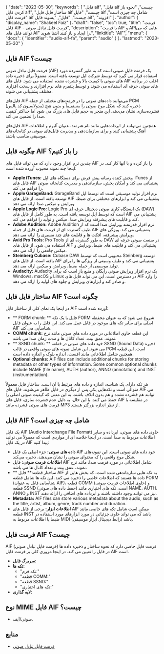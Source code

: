 {
  "date": "2023-05-30",
  "keywords": [
"فایل aif",
"فایل aif چیست",
"نحوه باز کردن فایل aif",
"ساختار فایل فایل aif چیست",
"فایل aif شامل چه چیزی است",
"فرمت فایل aif چیست",
"فایل",
"پسوند فایل aif",
"افزونه"
]،
  "author": {
    "display_name": "Shakeel Faiz"
}،
  "draft": "false",
  "toc": true,
  "title": "فرمت فایل AIF - فرمت فایل تبادل صوتی",
  "description": "با فرمت AIF و APIهایی که می توانند فایل های AIF را ایجاد و باز کنند آشنا شوید.",
  "linktitle": "AIF",
  "menu": {
    "docs": {
      "identifier": "audio-aif-fa",
      "parent": "audio"
}
}،
  "lastmod": "2023-05-30"
}

## فایل AIF چیست؟

فرمت فایل تبادل صوتی (AIF) یک فرمت فایل صوتی است که به طور گسترده مورد استفاده قرار می گیرد که توسط شرکت اپل توسعه یافته است. معمولاً برای ذخیره داده های صوتی با کیفیت بالا و فشرده نشده استفاده می شود. فایل های AIF اغلب در برنامه های صوتی حرفه ای استفاده می شوند و توسط پلتفرم های نرم افزاری و سخت افزاری مختلف پشتیبانی می شوند.

فایل‌های AIF می‌توانند داده‌های صوتی را در فرمت‌های مختلف از جمله PCM (مدولاسیون کد پالس) ذخیره کنند که شکل موج صوتی را مستقیماً و بدون هیچ فشرده‌سازی نشان می‌دهد. این منجر به حجم فایل های بزرگ می شود اما حداکثر کیفیت صدا را تضمین می کند.

فایل‌های AIF همچنین می‌توانند از ابرداده‌هایی مانند نام هنرمند، عنوان آلبوم و اطلاعات آهنگ پشتیبانی کنند و برای سازمان‌دهی و مدیریت فایل‌های صوتی در کتابخانه‌های موسیقی مناسب باشند.

## چگونه فایل AIF را باز کنیم؟

چندین نرم افزار وجود دارد که می تواند فایل های AIF را باز کرده و با آنها کار کند. در اینجا چند نمونه محبوب آورده شده است:

- **Apple iTunes:** پخش کننده رسانه پیش فرض برای دستگاه های اپل، iTunes از فایل های AIF پشتیبانی می کند و امکان پخش، سازماندهی و مدیریت کتابخانه صوتی را فراهم می کند.
- **Apple GarageBand:** GarageBand نرم افزار تولید موسیقی است که توسط اپل توسعه یافته است. از فایل های AIF پشتیبانی می کند و ابزارهای مختلفی برای ضبط، ویرایش و میکس صدا ارائه می دهد.
- **Apple Logic Pro:** Logic Pro یک ایستگاه کاری صوتی دیجیتال حرفه ای (DAW) است که توسط اپل توسعه یافته است. به طور کامل از فایل های AIF پشتیبانی می کند و قابلیت های پیشرفته ویرایش صدا، میکس و تولید را فراهم می کند.
- **Adobe Audition:** Adobe Audition نرم افزار قدرتمند ویرایش صدا است که از طیف گسترده ای از فرمت های فایل از جمله AIF پشتیبانی می کند. ویژگی های ویرایش پیشرفته، افکت ها و قابلیت های چند مسیری را ارائه می دهد.
- **Avid Pro Tools:** Pro Tools به طور گسترده ای از DAW در صنعت صوتی حرفه ای استفاده می شود. از فایل های AIF پشتیبانی می کند و قابلیت های ضبط، ویرایش و میکس جامعی را ارائه می دهد.
- **Steinberg Cubase:** Cubase DAW محبوبی است که توسط Steinberg توسعه یافته است. از فایل های AIF پشتیبانی می کند و طیف وسیعی از ویژگی ها را برای تولید موسیقی از جمله ضبط، ویرایش و میکس ارائه می دهد.
- **Audacity:** Audacity یک نرم افزار ویرایش صوتی رایگان و منبع باز است که برای Windows، macOS و Linux در دسترس است. این می تواند فایل های AIF را وارد و صادر کند و ابزارهای ویرایش و جلوه های اولیه را ارائه می دهد.

## ساختار فایل فایل AIF چگونه است؟

در اینجا یک نمای کلی از ساختار فایل AIF آورده شده است:

- ** FORM chunk: ** فایل با یک تکه FORM شروع می شود که به عنوان محفظه اصلی برای سایر تکه های موجود در فایل عمل می کند. این فایل را به عنوان فایل AIF شناسایی می کند.
- **COMM chunk:** این قطعه حاوی اطلاعاتی در مورد داده های صوتی مانند نرخ نمونه، عمق بیت، تعداد کانال ها و مدت زمان صدا می باشد.
- ** SSND chunk: ** خود داده های صوتی در قطعه SSND (Sound Data) ذخیره می شود. این شامل نمونه های صوتی واقعی در قالب PCM است. این قطعه همچنین شامل اطلاعاتی مانند افست، اندازه بلوک و اندازه داده است.
- **Optional chunks:** AIF files can include additional chunks for storing metadata or other types of information. Some common optional chunks include NAME (file name), AUTH (author), ANNO (annotation) and INST (instrumentation).

هر تکه دارای یک شناسه، اندازه و داده های مرتبط با آن است. ساختار فایل معمولاً متوالی است و تکه‌هایی یکی پس از دیگری در فایل ظاهر می‌شوند. فایل های AIF می توانند هم فشرده نشده و هم بدون اتلاف باشند، به این معنی که کیفیت صوتی اصلی را حفظ می کنند. با این حال، به دلیل عدم فشرده سازی، فایل های AIF در مقایسه با فرمت های صوتی فشرده مانند MP3 از نظر اندازه بزرگتر هستند.

## فایل AIF شامل چه چیزی است؟

یک فایل AIF (Audio Interchange File Format) حاوی داده های صوتی، ابرداده و سایر اطلاعات مربوط به صدا است. در اینجا خلاصه ای از مواردی است که معمولاً می توانید در یک فایل AIF پیدا کنید:

- **داده های صوتی:** جزء اصلی یک فایل AIF خود داده های صوتی است. این نمونه‌های شکل موج واقعی را که محتوای صوتی را نشان می‌دهند، ذخیره می‌کند.
- **اطلاعات فرمت صوتی:** فایل AIF شامل اطلاعاتی در مورد فرمت صدا، مانند نرخ نمونه، عمق بیت و تعداد کانال ها می باشد.
- ** ساختار قطعه:** فایل AIF به تکه هایی سازماندهی شده است، که بخش هایی از داده ها هستند که اطلاعات خاصی را ذخیره می کنند. این تکه ها شامل قطعه FORM (شناسایی فایل به عنوان AIF)، قطعه COMM (حاوی اطلاعات فرمت صوتی) و قطعه SSND (حفظ داده های صوتی) است. تکه های اختیاری مانند NAME، AUTH، ANNO و INST نیز می توانند وجود داشته باشند و ابرداده های اضافی را ارائه دهند.
- **Metadata:** AIF files can store various metadata about the audio, such as the title, artist, album, genre, track number and duration. 
- **اطلاعات ابزار:** برخی از فایل های AIF ممکن است شامل تکه های خاصی مانند قطعه INST باشد که می تواند حاوی جزئیاتی در مورد ابزارهای مورد استفاده در ضبط یا اطلاعات مربوط به MIDI (رابط دیجیتال ابزار موسیقی) باشد.

## فرمت فایل AIF چیست؟

AIF (فرمت فایل تبادل صوتی) فرمت فایل خاصی دارد که نحوه ساختار و ذخیره داده ها در فایل را تعیین می کند. در اینجا مروری کلی بر فرمت فایل AIF است.

- **سربرگ فایل:**
- **تکه ها:**
  - "تکه فرم:"
  - "قطعه COMM:"
  - "قطعه SSND:"
  - "تکه های اختیاری:"
- **لایه گذاری:**

## نوع MIME فایل AIF چیست؟

- صوتی/آیف.

## منابع
* [فرمت فایل تبادل صوتی](https://en.wikipedia.org/wiki/Audio_Interchange_File_Format)


